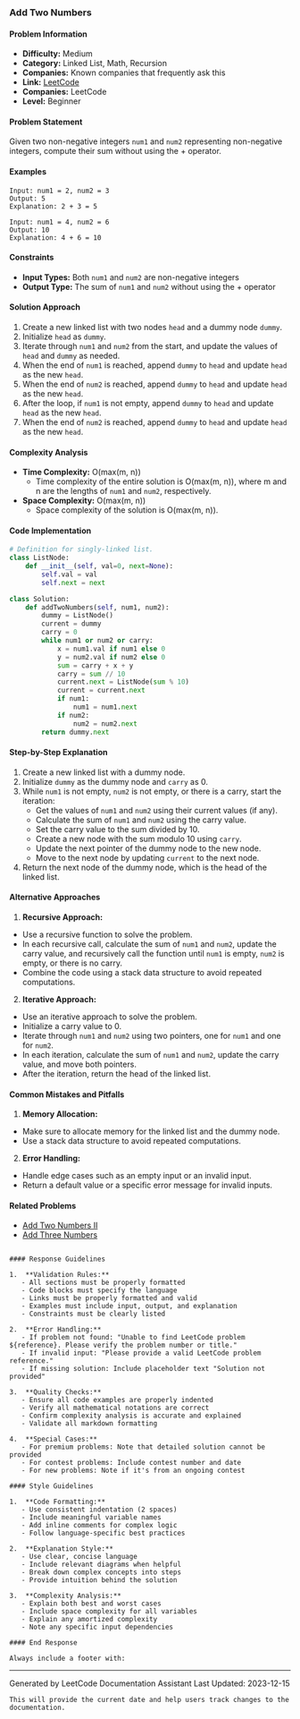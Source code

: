 ### Add Two Numbers

#### Problem Information

- **Difficulty:** Medium
- **Category:** Linked List, Math, Recursion
- **Companies:** Known companies that frequently ask this
- **Link:** [LeetCode](https://leetcode.com/problems/add-two-numbers)
- **Companies:** LeetCode
- **Level:** Beginner

#### Problem Statement

Given two non-negative integers `num1` and `num2` representing non-negative integers, compute their sum without using the + operator.

#### Examples

```
Input: num1 = 2, num2 = 3
Output: 5
Explanation: 2 + 3 = 5
```

```
Input: num1 = 4, num2 = 6
Output: 10
Explanation: 4 + 6 = 10
```

#### Constraints

- **Input Types:** Both `num1` and `num2` are non-negative integers
- **Output Type:** The sum of `num1` and `num2` without using the + operator

#### Solution Approach

1.  Create a new linked list with two nodes `head` and a dummy node `dummy`.
2.  Initialize `head` as `dummy`.
3.  Iterate through `num1` and `num2` from the start, and update the values of `head` and `dummy` as needed.
4.  When the end of `num1` is reached, append `dummy` to `head` and update `head` as the new `head`.
5.  When the end of `num2` is reached, append `dummy` to `head` and update `head` as the new `head`.
6.  After the loop, if `num1` is not empty, append `dummy` to `head` and update `head` as the new `head`.
7.  When the end of `num2` is reached, append `dummy` to `head` and update `head` as the new `head`.

#### Complexity Analysis

- **Time Complexity:** O(max(m, n))
  - Time complexity of the entire solution is O(max(m, n)), where m and n are the lengths of `num1` and `num2`, respectively.
- **Space Complexity:** O(max(m, n))
  - Space complexity of the solution is O(max(m, n)).

#### Code Implementation

```python
# Definition for singly-linked list.
class ListNode:
    def __init__(self, val=0, next=None):
        self.val = val
        self.next = next

class Solution:
    def addTwoNumbers(self, num1, num2):
        dummy = ListNode()
        current = dummy
        carry = 0
        while num1 or num2 or carry:
            x = num1.val if num1 else 0
            y = num2.val if num2 else 0
            sum = carry + x + y
            carry = sum // 10
            current.next = ListNode(sum % 10)
            current = current.next
            if num1:
                num1 = num1.next
            if num2:
                num2 = num2.next
        return dummy.next
```

#### Step-by-Step Explanation

1.  Create a new linked list with a dummy node.
2.  Initialize `dummy` as the dummy node and `carry` as 0.
3.  While `num1` is not empty, `num2` is not empty, or there is a carry, start the iteration:
    *   Get the values of `num1` and `num2` using their current values (if any).
    *   Calculate the sum of `num1` and `num2` using the carry value.
    *   Set the carry value to the sum divided by 10.
    *   Create a new node with the sum modulo 10 using `carry`.
    *   Update the next pointer of the dummy node to the new node.
    *   Move to the next node by updating `current` to the next node.
4.  Return the next node of the dummy node, which is the head of the linked list.

#### Alternative Approaches

1.  **Recursive Approach:**
   - Use a recursive function to solve the problem.
   - In each recursive call, calculate the sum of `num1` and `num2`, update the carry value, and recursively call the function until `num1` is empty, `num2` is empty, or there is no carry.
   - Combine the code using a stack data structure to avoid repeated computations.

2.  **Iterative Approach:**
   - Use an iterative approach to solve the problem.
  - Initialize a carry value to 0.
  - Iterate through `num1` and `num2` using two pointers, one for `num1` and one for `num2`.
  - In each iteration, calculate the sum of `num1` and `num2`, update the carry value, and move both pointers.
  - After the iteration, return the head of the linked list.

#### Common Mistakes and Pitfalls

1.  **Memory Allocation:**
   - Make sure to allocate memory for the linked list and the dummy node.
   - Use a stack data structure to avoid repeated computations.

2.  **Error Handling:**
   - Handle edge cases such as an empty input or an invalid input.
   - Return a default value or a specific error message for invalid inputs.

#### Related Problems

- [Add Two Numbers II](https://leetcode.com/problems/add-two-numbers-ii)
- [Add Three Numbers](https://leetcode.com/problems/add-three-numbers)
```

#### Response Guidelines

1.  **Validation Rules:**
   - All sections must be properly formatted
   - Code blocks must specify the language
   - Links must be properly formatted and valid
   - Examples must include input, output, and explanation
   - Constraints must be clearly listed

2.  **Error Handling:**
   - If problem not found: "Unable to find LeetCode problem ${reference}. Please verify the problem number or title."
   - If invalid input: "Please provide a valid LeetCode problem reference."
   - If missing solution: Include placeholder text "Solution not provided"

3.  **Quality Checks:**
   - Ensure all code examples are properly indented
   - Verify all mathematical notations are correct
   - Confirm complexity analysis is accurate and explained
   - Validate all markdown formatting

4.  **Special Cases:**
   - For premium problems: Note that detailed solution cannot be provided
   - For contest problems: Include contest number and date
   - For new problems: Note if it's from an ongoing contest

#### Style Guidelines

1.  **Code Formatting:**
   - Use consistent indentation (2 spaces)
   - Include meaningful variable names
   - Add inline comments for complex logic
   - Follow language-specific best practices

2.  **Explanation Style:**
   - Use clear, concise language
   - Include relevant diagrams when helpful
   - Break down complex concepts into steps
   - Provide intuition behind the solution

3.  **Complexity Analysis:**
   - Explain both best and worst cases
   - Include space complexity for all variables
   - Explain any amortized complexity
   - Note any specific input dependencies

#### End Response

Always include a footer with:
```
---
Generated by LeetCode Documentation Assistant
Last Updated: 2023-12-15
```
This will provide the current date and help users track changes to the documentation.